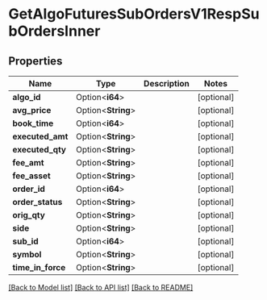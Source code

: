 # GetAlgoFuturesSubOrdersV1RespSubOrdersInner

## Properties

Name | Type | Description | Notes
------------ | ------------- | ------------- | -------------
**algo_id** | Option<**i64**> |  | [optional]
**avg_price** | Option<**String**> |  | [optional]
**book_time** | Option<**i64**> |  | [optional]
**executed_amt** | Option<**String**> |  | [optional]
**executed_qty** | Option<**String**> |  | [optional]
**fee_amt** | Option<**String**> |  | [optional]
**fee_asset** | Option<**String**> |  | [optional]
**order_id** | Option<**i64**> |  | [optional]
**order_status** | Option<**String**> |  | [optional]
**orig_qty** | Option<**String**> |  | [optional]
**side** | Option<**String**> |  | [optional]
**sub_id** | Option<**i64**> |  | [optional]
**symbol** | Option<**String**> |  | [optional]
**time_in_force** | Option<**String**> |  | [optional]

[[Back to Model list]](../README.md#documentation-for-models) [[Back to API list]](../README.md#documentation-for-api-endpoints) [[Back to README]](../README.md)



